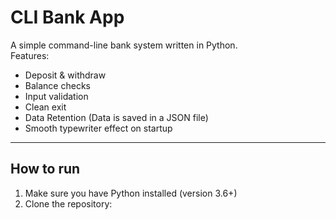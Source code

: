 # CLI Bank App 

A simple command-line bank system written in Python.  
Features:
- Deposit & withdraw
- Balance checks
- Input validation
- Clean exit
- Data Retention (Data is saved in a JSON file)
- Smooth typewriter effect on startup

---

## How to run
1. Make sure you have Python installed (version 3.6+)
2. Clone the repository:
